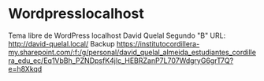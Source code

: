 # Wordpresslocalhost
Tema libre de WordPress localhost
David Quelal
Segundo "B"
URL: http://david-quelal.local/
Backup https://institutocordillera-my.sharepoint.com/:f:/g/personal/david_quelal_almeida_estudiantes_cordillera_edu_ec/Eq1VbBh_PZNDpsfK4jlc_HEBRZanP7L707WdgryG6grT7Q?e=h8Xkqd
